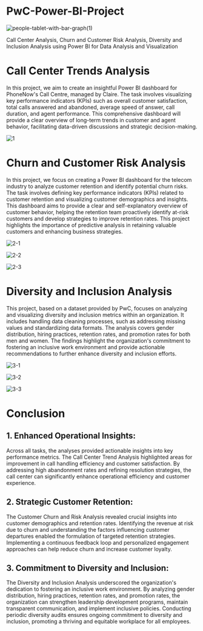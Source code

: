 # PwC-Power-BI-Project

![people-tablet-with-bar-graph(1)](https://github.com/akshaysangave/PwC-Power-BI-Project/assets/156088551/2c3191c1-4653-4f72-98ca-5e1ca3d41bbc)

Call Center Analysis, Churn and Customer Risk Analysis, Diversity and Inclusion Analysis using Power BI for Data Analysis and Visualization

# Call Center Trends Analysis

In this project, we aim to create an insightful Power BI dashboard for PhoneNow's Call Centre, managed by Claire. The task involves visualizing key performance indicators (KPIs) such as overall customer satisfaction, total calls answered and abandoned, average speed of answer, call duration, and agent performance. This comprehensive dashboard will provide a clear overview of long-term trends in customer and agent behavior, facilitating data-driven discussions and strategic decision-making.

![1](https://github.com/user-attachments/assets/77fe7929-616b-43e2-b710-8e98a31a0c23)

# Churn and Customer Risk Analysis

In this project, we focus on creating a Power BI dashboard for the telecom industry to analyze customer retention and identify potential churn risks. The task involves defining key performance indicators (KPIs) related to customer retention and visualizing customer demographics and insights. This dashboard aims to provide a clear and self-explanatory overview of customer behavior, helping the retention team proactively identify at-risk customers and develop strategies to improve retention rates. This project highlights the importance of predictive analysis in retaining valuable customers and enhancing business strategies.

![2-1](https://github.com/user-attachments/assets/3de1b719-b916-4781-af5e-727b7c47ccfd)

![2-2](https://github.com/user-attachments/assets/de18f78c-6eb9-4bed-a07e-6178713d4549)

![2-3](https://github.com/user-attachments/assets/7c6fd362-224a-4a21-bb5f-93972924684c)

# Diversity and Inclusion Analysis

This project, based on a dataset provided by PwC, focuses on analyzing and visualizing diversity and inclusion metrics within an organization. It includes handling data cleaning processes, such as addressing missing values and standardizing data formats. The analysis covers gender distribution, hiring practices, retention rates, and promotion rates for both men and women. The findings highlight the organization's commitment to fostering an inclusive work environment and provide actionable recommendations to further enhance diversity and inclusion efforts.

![3-1](https://github.com/user-attachments/assets/5bdc1a59-ddca-4e49-b782-3d6d3735ab2a)

![3-2](https://github.com/user-attachments/assets/f7dd0ebc-3fae-4221-99de-b680ce1f3f85)

![3-3](https://github.com/user-attachments/assets/a1daf6de-720a-4139-8d54-0afe091cfc27)

# Conclusion

## 1. Enhanced Operational Insights:
   Across all tasks, the analyses provided actionable insights into key performance metrics. The Call Center Trend Analysis highlighted areas for improvement in call handling efficiency and customer satisfaction. By addressing high abandonment rates and refining resolution strategies, the call center can significantly enhance operational efficiency and customer experience.

## 2. Strategic Customer Retention:
   The Customer Churn and Risk Analysis revealed crucial insights into customer demographics and retention rates. Identifying the revenue at risk due to churn and understanding the factors influencing customer departures enabled the formulation of targeted retention strategies. Implementing a continuous feedback loop and personalized engagement approaches can help reduce churn and increase customer loyalty.

## 3. Commitment to Diversity and Inclusion:
   The Diversity and Inclusion Analysis underscored the organization's dedication to fostering an inclusive work environment. By analyzing gender distribution, hiring practices, retention rates, and promotion rates, the organization can strengthen leadership development programs, maintain transparent communication, and implement inclusive policies. Conducting periodic diversity audits ensures ongoing commitment to diversity and inclusion, promoting a thriving and equitable workplace for all employees.


